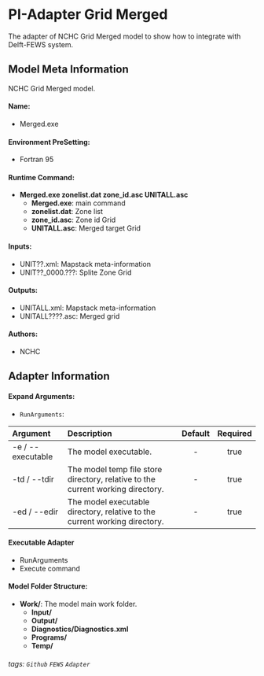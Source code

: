 # PI-Adapter Grid Merged
The adapter of NCHC Grid Merged model to show how to integrate with Delft-FEWS system.

## Model Meta Information

NCHC Grid Merged model.

#### Name:
- Merged.exe

#### Environment PreSetting:
- Fortran 95

#### Runtime Command:
- **Merged.exe zonelist.dat zone_id.asc UNITALL.asc**
  - **Merged.exe**: main command
  - **zonelist.dat**: Zone list 
  - **zone_id.asc**: Zone id Grid
  - **UNITALL.asc**: Merged target Grid

#### Inputs:
- UNIT??.xml: Mapstack meta-information
- UNIT??_0000.???: Splite Zone Grid

#### Outputs:
- UNITALL.xml: Mapstack meta-information
- UNITALL????.asc: Merged grid

#### Authors:
- NCHC

## Adapter Information

#### Expand Arguments:

- `RunArguments`:

| Argument | Description | Default | Required |
|:------ |:----------- |:-----------:|:-----------:|
| -e / --executable | The model executable. | - | true |
| -td / --tdir | The model temp file store directory, relative to the current working directory. | - | true |
| -ed / --edir | The model executable directory, relative to the current working directory. | - | true |

#### Executable Adapter
- RunArguments
- Execute command

#### Model Folder Structure:
- **Work/**: The model main work folder.
  - **Input/**
  - **Output/**
  - **Diagnostics/Diagnostics.xml**
  - **Programs/**
  - **Temp/**

###### tags: `Github` `FEWS` `Adapter`